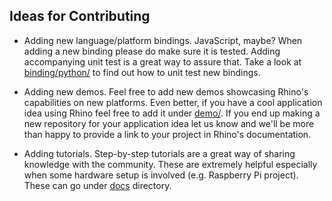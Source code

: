 ## Ideas for Contributing

* Adding new language/platform bindings. JavaScript, maybe? When adding a new binding please do make sure it
is tested. Adding accompanying unit test is a great way to assure that. Take a look at
[binding/python/](/binding/python) to find out how to unit test new bindings.

* Adding new demos. Feel free to add new demos showcasing Rhino's capabilities on new platforms. Even better,
if you have a cool application idea using Rhino feel free to add it under [demo/](/demo). If you end up making a new 
repository for your application idea let us know and we'll be more than happy to provide a link to your project in 
Rhino's documentation.

* Adding tutorials. Step-by-step tutorials are a great way of sharing knowledge with the community. These are extremely
helpful especially when some hardware setup is involved (e.g. Raspberry Pi project). These can go under [docs]() directory. 
